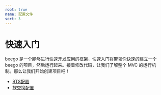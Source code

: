 ```yaml
---
root: true
name: 配置文件
sort: 3
---
```


# 快速入门

beego 是一个能够进行快速开发应用的框架，快速入门将带领你快速的建立一个 beego 的项目，然后运行起来。接着修改代码，让我们了解整个 MVC 的运行机制。那么让我们开始创建项目吧！

- [BTS配置](btsconf.md)
- [软交换配置](pbxconf.md)
